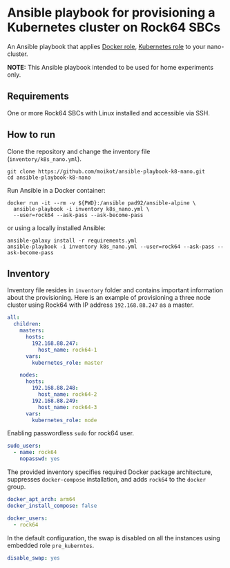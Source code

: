 # Ansible playbook for provisioning a Kubernetes cluster on Rock64 SBCs

An Ansible playbook that applies [Docker role](https://galaxy.ansible.com/geerlingguy/docker), [Kubernetes role](https://galaxy.ansible.com/geerlingguy/kubernetes) to your nano-cluster.

**NOTE:** This Ansible playbook intended to be used for home experiments only.

## Requirements

One or more Rock64 SBCs with Linux installed and accessible via SSH.

## How to run

Clone the repository and change the inventory file (`inventory/k8s_nano.yml`).

```shell
git clone https://github.com/moikot/ansible-playbook-k8-nano.git
cd ansible-playbook-k8-nano
```

Run Ansible in a Docker container:

```shell
docker run -it --rm -v ${PWD}:/ansible pad92/ansible-alpine \
  ansible-playbook -i inventory k8s_nano.yml \
  --user=rock64 --ask-pass --ask-become-pass
```

or using a locally installed Ansible:

```shell
ansible-galaxy install -r requirements.yml
ansible-playbook -i inventory k8s_nano.yml --user=rock64 --ask-pass --ask-become-pass
```


## Inventory

Inventory file resides in `inventory` folder and contains important information about the provisioning. Here is an example of provisioning a three node cluster using Rock64 with IP address `192.168.88.247` as a master.

```yaml
all:
  children:
    masters:
      hosts:
        192.168.88.247:
          host_name: rock64-1
      vars:
        kubernetes_role: master

    nodes:
      hosts:
        192.168.88.248:
          host_name: rock64-2
        192.168.88.249:
          host_name: rock64-3
      vars:
        kubernetes_role: node
```

Enabling passwordless `sudo` for rock64 user.

```yaml
sudo_users:
  - name: rock64
    nopasswd: yes
```

The provided inventory specifies required Docker package architecture, suppresses `docker-compose` installation, and adds `rock64` to the `docker` group.

```yaml
docker_apt_arch: arm64
docker_install_compose: false

docker_users:
  - rock64
```

In the default configuration, the swap is disabled on all the instances using embedded role `pre_kuberntes`.

```yaml
disable_swap: yes
```
